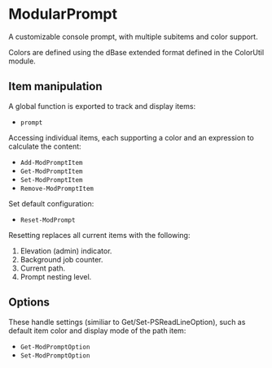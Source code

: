 ModularPrompt
=============

A customizable console prompt, with multiple subitems and color support.

Colors are defined using the dBase extended format defined in the ColorUtil module.


Item manipulation
-----------------

A global function is exported to track and display items:

* `prompt`

Accessing individual items, each supporting a color and an expression to calculate the content:

* `Add-ModPromptItem`
* `Get-ModPromptItem`
* `Set-ModPromptItem`
* `Remove-ModPromptItem`

Set default configuration:

* `Reset-ModPrompt`

Resetting replaces all current items with the following:

1. Elevation (admin) indicator.
2. Background job counter.
3. Current path.
4. Prompt nesting level.


Options
-------

These handle settings (similiar to Get/Set-PSReadLineOption), such as default item color and display mode of the path item:

* `Get-ModPromptOption`
* `Set-ModPromptOption`

